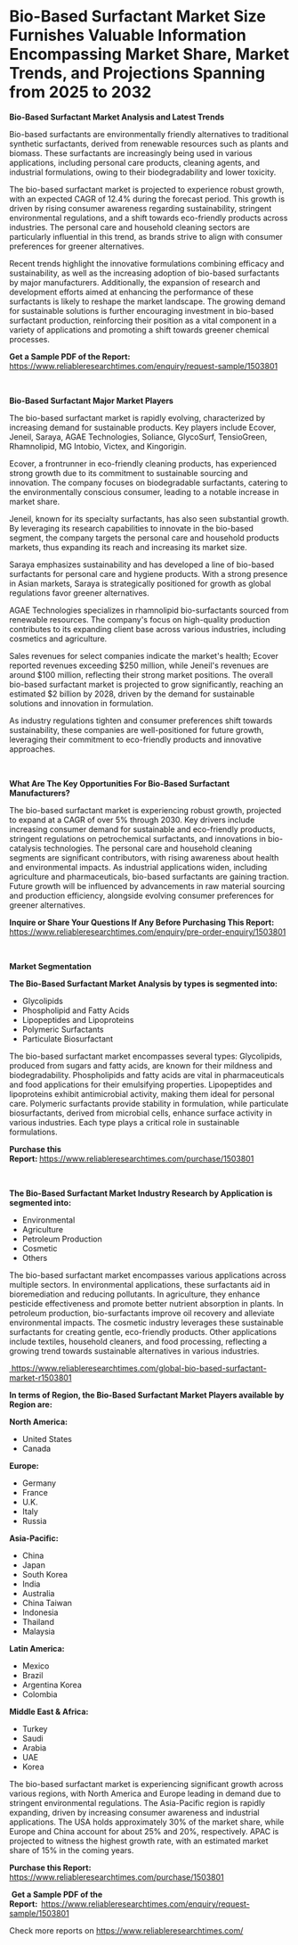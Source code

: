 <p><h1>Bio-Based Surfactant Market Size Furnishes Valuable Information Encompassing Market Share, Market Trends, and Projections Spanning from 2025 to 2032</h1></p><p><strong>Bio-Based Surfactant Market Analysis and Latest Trends</strong></p>
<p><p>Bio-based surfactants are environmentally friendly alternatives to traditional synthetic surfactants, derived from renewable resources such as plants and biomass. These surfactants are increasingly being used in various applications, including personal care products, cleaning agents, and industrial formulations, owing to their biodegradability and lower toxicity.</p><p>The bio-based surfactant market is projected to experience robust growth, with an expected CAGR of 12.4% during the forecast period. This growth is driven by rising consumer awareness regarding sustainability, stringent environmental regulations, and a shift towards eco-friendly products across industries. The personal care and household cleaning sectors are particularly influential in this trend, as brands strive to align with consumer preferences for greener alternatives.</p><p>Recent trends highlight the innovative formulations combining efficacy and sustainability, as well as the increasing adoption of bio-based surfactants by major manufacturers. Additionally, the expansion of research and development efforts aimed at enhancing the performance of these surfactants is likely to reshape the market landscape. The growing demand for sustainable solutions is further encouraging investment in bio-based surfactant production, reinforcing their position as a vital component in a variety of applications and promoting a shift towards greener chemical processes.</p></p>
<p><strong>Get a Sample PDF of the Report:&nbsp;</strong> <a href="https://www.reliableresearchtimes.com/enquiry/request-sample/1503801?utm_campaign=3187&utm_medium=2&utm_source=Github&utm_content=ia&utm_term=23032025&utm_id=bio-based-surfactant">https://www.reliableresearchtimes.com/enquiry/request-sample/1503801</a></p>
<p>&nbsp;</p>
<p><strong>Bio-Based Surfactant Major Market Players</strong></p>
<p><p>The bio-based surfactant market is rapidly evolving, characterized by increasing demand for sustainable products. Key players include Ecover, Jeneil, Saraya, AGAE Technologies, Soliance, GlycoSurf, TensioGreen, Rhamnolipid, MG Intobio, Victex, and Kingorigin.</p><p>Ecover, a frontrunner in eco-friendly cleaning products, has experienced strong growth due to its commitment to sustainable sourcing and innovation. The company focuses on biodegradable surfactants, catering to the environmentally conscious consumer, leading to a notable increase in market share.</p><p>Jeneil, known for its specialty surfactants, has also seen substantial growth. By leveraging its research capabilities to innovate in the bio-based segment, the company targets the personal care and household products markets, thus expanding its reach and increasing its market size.</p><p>Saraya emphasizes sustainability and has developed a line of bio-based surfactants for personal care and hygiene products. With a strong presence in Asian markets, Saraya is strategically positioned for growth as global regulations favor greener alternatives.</p><p>AGAE Technologies specializes in rhamnolipid bio-surfactants sourced from renewable resources. The company's focus on high-quality production contributes to its expanding client base across various industries, including cosmetics and agriculture.</p><p>Sales revenues for select companies indicate the market's health; Ecover reported revenues exceeding $250 million, while Jeneil's revenues are around $100 million, reflecting their strong market positions. The overall bio-based surfactant market is projected to grow significantly, reaching an estimated $2 billion by 2028, driven by the demand for sustainable solutions and innovation in formulation. </p><p>As industry regulations tighten and consumer preferences shift towards sustainability, these companies are well-positioned for future growth, leveraging their commitment to eco-friendly products and innovative approaches.</p></p>
<p>&nbsp;</p>
<p><strong>What Are The Key Opportunities For Bio-Based Surfactant Manufacturers?</strong></p>
<p><p>The bio-based surfactant market is experiencing robust growth, projected to expand at a CAGR of over 5% through 2030. Key drivers include increasing consumer demand for sustainable and eco-friendly products, stringent regulations on petrochemical surfactants, and innovations in bio-catalysis technologies. The personal care and household cleaning segments are significant contributors, with rising awareness about health and environmental impacts. As industrial applications widen, including agriculture and pharmaceuticals, bio-based surfactants are gaining traction. Future growth will be influenced by advancements in raw material sourcing and production efficiency, alongside evolving consumer preferences for greener alternatives.</p></p>
<p><strong>Inquire or Share Your Questions If Any Before Purchasing This Report:</strong> <a href="https://www.reliableresearchtimes.com/enquiry/pre-order-enquiry/1503801?utm_campaign=3187&utm_medium=2&utm_source=Github&utm_content=ia&utm_term=23032025&utm_id=bio-based-surfactant">https://www.reliableresearchtimes.com/enquiry/pre-order-enquiry/1503801</a></p>
<p>&nbsp;</p>
<p><strong>Market Segmentation</strong></p>
<p><strong>The Bio-Based Surfactant Market Analysis by types is segmented into:</strong></p>
<p><ul><li>Glycolipids</li><li>Phospholipid and Fatty Acids</li><li>Lipopeptides and Lipoproteins</li><li>Polymeric Surfactants</li><li>Particulate Biosurfactant</li></ul></p>
<p><p>The bio-based surfactant market encompasses several types: Glycolipids, produced from sugars and fatty acids, are known for their mildness and biodegradability. Phospholipids and fatty acids are vital in pharmaceuticals and food applications for their emulsifying properties. Lipopeptides and lipoproteins exhibit antimicrobial activity, making them ideal for personal care. Polymeric surfactants provide stability in formulation, while particulate biosurfactants, derived from microbial cells, enhance surface activity in various industries. Each type plays a critical role in sustainable formulations.</p></p>
<p><strong>Purchase this Report:&nbsp;</strong><a href="https://www.reliableresearchtimes.com/purchase/1503801?utm_campaign=3187&utm_medium=2&utm_source=Github&utm_content=ia&utm_term=23032025&utm_id=bio-based-surfactant">https://www.reliableresearchtimes.com/purchase/1503801</a></p>
<p>&nbsp;</p>
<p><strong>The Bio-Based Surfactant Market Industry Research by Application is segmented into:</strong></p>
<p><ul><li>Environmental</li><li>Agriculture</li><li>Petroleum Production</li><li>Cosmetic</li><li>Others</li></ul></p>
<p><p>The bio-based surfactant market encompasses various applications across multiple sectors. In environmental applications, these surfactants aid in bioremediation and reducing pollutants. In agriculture, they enhance pesticide effectiveness and promote better nutrient absorption in plants. In petroleum production, bio-surfactants improve oil recovery and alleviate environmental impacts. The cosmetic industry leverages these sustainable surfactants for creating gentle, eco-friendly products. Other applications include textiles, household cleaners, and food processing, reflecting a growing trend towards sustainable alternatives in various industries.</p></p>
<p><a href="https://www.reliableresearchtimes.com/global-bio-based-surfactant-market-r1503801?utm_campaign=3187&utm_medium=2&utm_source=Github&utm_content=ia&utm_term=23032025&utm_id=bio-based-surfactant">&nbsp;https://www.reliableresearchtimes.com/global-bio-based-surfactant-market-r1503801</a></p>
<p><strong>In terms of Region, the Bio-Based Surfactant Market Players available by Region are:</strong></p>
<p>
    <p> <strong> North America: </strong>
        <ul>
            <li>United States</li>
            <li>Canada</li>
        </ul>
        </p> 
    <p> <strong> Europe: </strong>
        <ul>
            <li>Germany</li>
            <li>France</li>
            <li>U.K.</li>
            <li>Italy</li>
            <li>Russia</li>
        </ul>
        </p> 
    <p> <strong> Asia-Pacific: </strong>
        <ul>
            <li>China</li>
            <li>Japan</li>
            <li>South Korea</li>
            <li>India</li>
            <li>Australia</li>
            <li>China Taiwan</li>
            <li>Indonesia</li>
            <li>Thailand</li>
            <li>Malaysia</li>
        </ul>
        </p> 
    <p> <strong> Latin America: </strong>
        <ul>
            <li>Mexico</li>
            <li>Brazil</li>
            <li>Argentina Korea</li>
            <li>Colombia</li>
        </ul>
        </p> 
    <p> <strong> Middle East & Africa: </strong>
        <ul>
            <li>Turkey</li>
            <li>Saudi</li>
            <li>Arabia</li>
            <li>UAE</li>
            <li>Korea</li>
        </ul>
    </p>
    </p>
<p><p>The bio-based surfactant market is experiencing significant growth across various regions, with North America and Europe leading in demand due to stringent environmental regulations. The Asia-Pacific region is rapidly expanding, driven by increasing consumer awareness and industrial applications. The USA holds approximately 30% of the market share, while Europe and China account for about 25% and 20%, respectively. APAC is projected to witness the highest growth rate, with an estimated market share of 15% in the coming years.</p></p>
<p><strong>Purchase this Report: </strong><a href="https://www.reliableresearchtimes.com/purchase/1503801?utm_campaign=3187&utm_medium=2&utm_source=Github&utm_content=ia&utm_term=23032025&utm_id=bio-based-surfactant">https://www.reliableresearchtimes.com/purchase/1503801</a></p>
<p>&nbsp;<strong>Get a Sample PDF of the Report:&nbsp;&nbsp;</strong><a href="https://www.reliableresearchtimes.com/enquiry/request-sample/1503801?utm_campaign=3187&utm_medium=2&utm_source=Github&utm_content=ia&utm_term=23032025&utm_id=bio-based-surfactant">https://www.reliableresearchtimes.com/enquiry/request-sample/1503801</a></p>
<p><strong></strong></p>
<p>Check more reports on <a href="https://www.reliableresearchtimes.com/?utm_campaign=3187&utm_medium=2&utm_source=Github&utm_content=ia&utm_term=23032025&utm_id=bio-based-surfactant">https://www.reliableresearchtimes.com/</a></p>